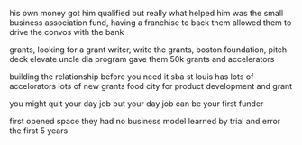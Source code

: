 his own money got him qualified but really what helped him was the small business association fund, having a franchise to back them  allowed them to drive the convos with the bank 

grants, looking for a grant writer, write the grants, 
boston foundation, pitch deck
elevate
uncle dia program gave them 50k 
grants and accelerators

building the relationship before you need it
sba
st louis has lots of accelorators 
lots of new grants
food city for product development and grant 

you might quit your day job but your day job can be your first funder

first opened space they had no business model
learned by trial and error the first 5 years

